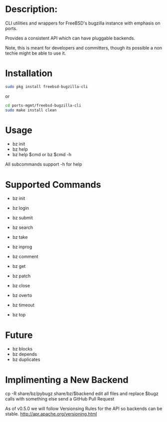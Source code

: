 # Description:
CLI utilities and wrappers for FreeBSD's bugzilla instance
with emphasis on ports.

Provides a consistent API which can have pluggable backends.

Note, this is meant for developers and committers, though
its possible a non techie might be able to use it.

# Installation
```sh
sudo pkg install freebsd-bugzilla-cli
```
or

```sh
cd ports-mgmt/freebsd-bugzilla-cli
sudo make install clean
```

# Usage
- bz init
- bz help
- bz help $cmd or bz $cmd -h

All subcommands support -h for help

# Supported Commands
- bz init
- bz login
- bz submit
- bz search
- bz take
- bz inprog
- bz comment
- bz get
- bz patch
- bz close

- bz overto
- bz timeout
- bz top

# Future
- bz blocks
- bz depends
- bz duplicates

# Implimenting a New Backend
cp -R share/bz/pybugz share/bz/$backend
edit all files and replace $bugz calls with something else
send a GitHub Pull Request

As of v0.5.0 we will follow Versionsing Rules for the API
so backends can be stable.
http://apr.apache.org/versioning.html


